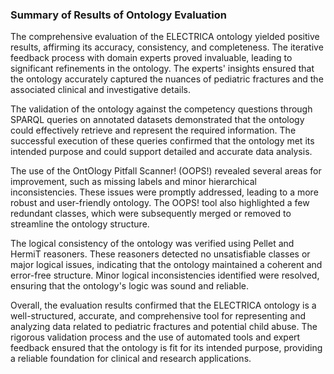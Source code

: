 ### Summary of Results of Ontology Evaluation

The comprehensive evaluation of the ELECTRICA ontology yielded positive results, affirming its accuracy, consistency, and completeness. The iterative feedback process with domain experts proved invaluable, leading to significant refinements in the ontology. The experts' insights ensured that the ontology accurately captured the nuances of pediatric fractures and the associated clinical and investigative details.

The validation of the ontology against the competency questions through SPARQL queries on annotated datasets demonstrated that the ontology could effectively retrieve and represent the required information. The successful execution of these queries confirmed that the ontology met its intended purpose and could support detailed and accurate data analysis.

The use of the OntOlogy Pitfall Scanner! (OOPS!) revealed several areas for improvement, such as missing labels and minor hierarchical inconsistencies. These issues were promptly addressed, leading to a more robust and user-friendly ontology. The OOPS! tool also highlighted a few redundant classes, which were subsequently merged or removed to streamline the ontology structure.

The logical consistency of the ontology was verified using Pellet and HermiT reasoners. These reasoners detected no unsatisfiable classes or major logical issues, indicating that the ontology maintained a coherent and error-free structure. Minor logical inconsistencies identified were resolved, ensuring that the ontology's logic was sound and reliable.

Overall, the evaluation results confirmed that the ELECTRICA ontology is a well-structured, accurate, and comprehensive tool for representing and analyzing data related to pediatric fractures and potential child abuse. The rigorous validation process and the use of automated tools and expert feedback ensured that the ontology is fit for its intended purpose, providing a reliable foundation for clinical and research applications.
